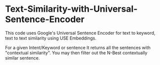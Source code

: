 # Text-Similarity-with-Universal-Sentence-Encoder
This code uses Google's Universal Sentence Encoder for text to keyword, text to text similarity using USE Embeddings.

For a given Intent/Keyword or sentence 
It returns all the sentences with "contextual similarity".
You may then filter out the N-Best contextually similar sentence.


